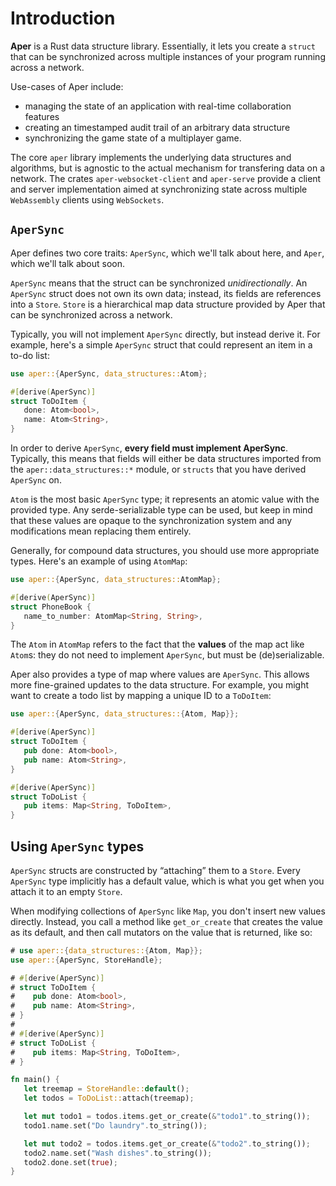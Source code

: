 # Introduction

**Aper** is a Rust data structure library. Essentially, it lets you create a `struct` that can be synchronized across multiple instances of your program running across a network.

Use-cases of Aper include:
- managing the state of an application with real-time collaboration features
- creating an timestamped audit trail of an arbitrary data structure
- synchronizing the game state of a multiplayer game.

The core `aper` library implements the underlying data structures and algorithms, but is agnostic to the
actual mechanism for transfering data on a network. The crates `aper-websocket-client` and `aper-serve` provide a client
and server implementation aimed at synchronizing state across multiple `WebAssembly` clients using `WebSockets`.

## `AperSync`

Aper defines two core traits: `AperSync`, which we'll talk about here, and `Aper`, which we'll talk about soon.

`AperSync` means that the struct can be synchronized *unidirectionally*. An `AperSync` struct does not own its own data; instead, its fields are references into a `Store`. `Store` is a hierarchical map data structure provided by Aper that can be synchronized across a network.

Typically, you will not implement `AperSync` directly, but instead derive it. For example, here's a simple `AperSync` struct that could represent an item in a to-do list:

```rust
use aper::{AperSync, data_structures::Atom};

#[derive(AperSync)]
struct ToDoItem {
   done: Atom<bool>,
   name: Atom<String>,
}
```

In order to derive `AperSync`, **every field must implement AperSync**. Typically, this means that fields will either be data structures imported from the `aper::data_structures::*` module, or `structs` that you have derived `AperSync` on.

`Atom` is the most basic `AperSync` type; it represents an atomic value with the provided type. Any serde-serializable type can be used, but keep in mind that these values are opaque to the synchronization system and any modifications mean replacing them entirely.

Generally, for compound data structures, you should use more appropriate types. Here's an example of using `AtomMap`:

```rust
use aper::{AperSync, data_structures::AtomMap};

#[derive(AperSync)]
struct PhoneBook {
   name_to_number: AtomMap<String, String>,
}
```

The `Atom` in `AtomMap` refers to the fact that the **values** of the map act like `Atom`s: they do not need to implement `AperSync`, but must be (de)serializable.

Aper also provides a type of map where values are `AperSync`. This allows more fine-grained updates to the data structure. For example, you might want to create a todo list by mapping a unique ID to a `ToDoItem`:

```rust
use aper::{AperSync, data_structures::{Atom, Map}};

#[derive(AperSync)]
struct ToDoItem {
   pub done: Atom<bool>,
   pub name: Atom<String>,
}

#[derive(AperSync)]
struct ToDoList {
   pub items: Map<String, ToDoItem>,
}
```

## Using `AperSync` types

`AperSync` structs are constructed by “attaching” them to a `Store`. Every `AperSync` type implicitly has a default
value, which is what you get when you attach it to an empty `Store`.

When modifying collections of `AperSync` like `Map`, you don't insert new values directly. Instead, you call a method like
`get_or_create` that creates the value as its default, and then call mutators on the value that is returned, like so:

```rust
# use aper::{data_structures::{Atom, Map}};
use aper::{AperSync, StoreHandle};

# #[derive(AperSync)]
# struct ToDoItem {
#    pub done: Atom<bool>,
#    pub name: Atom<String>,
# }
# 
# #[derive(AperSync)]
# struct ToDoList {
#    pub items: Map<String, ToDoItem>,
# }

fn main() {
   let treemap = StoreHandle::default();
   let todos = ToDoList::attach(treemap);

   let mut todo1 = todos.items.get_or_create(&"todo1".to_string());
   todo1.name.set("Do laundry".to_string());

   let mut todo2 = todos.items.get_or_create(&"todo2".to_string());
   todo2.name.set("Wash dishes".to_string());
   todo2.done.set(true);
}
```
